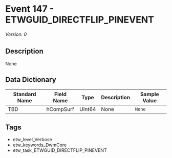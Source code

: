# Event 147 - ETWGUID_DIRECTFLIP_PINEVENT
###### Version: 0

## Description
None

## Data Dictionary
|Standard Name|Field Name|Type|Description|Sample Value|
|---|---|---|---|---|
|TBD|hCompSurf|UInt64|None|`None`|

## Tags
* etw_level_Verbose
* etw_keywords_DwmCore
* etw_task_ETWGUID_DIRECTFLIP_PINEVENT
